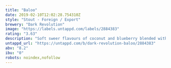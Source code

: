 ```yaml
---
title: "Baloo"
date: 2019-02-10T12:02:28.754310Z
style: "Stout - Foreign / Export"
brewery: "Dark Revolution"
image: "https://labels.untappd.com/labels/2884383"
rating: "3.63"
description: "Soft sweer flavours of coconut and blueberry blended with a rich, chocolatey malt bill.  Fermented on a Norwegian kveik yeast lending soft fruits to the finish."
untappd_url: "https://untappd.com/b/dark-revolution-baloo/2884383"
abv: "8.2"
ibu: "0"
robots: noindex,nofollow
---
```

